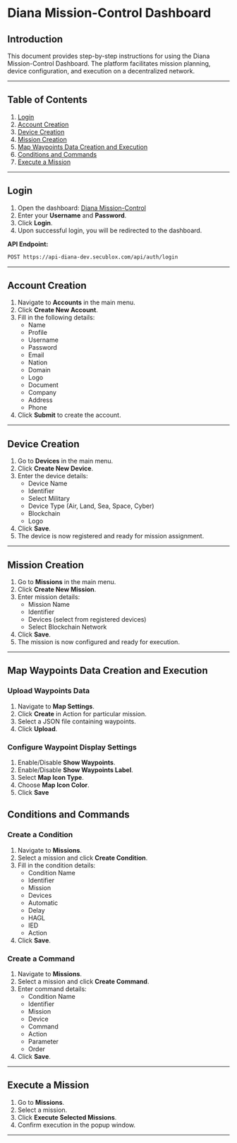 # Diana Mission-Control Dashboard

## Introduction
This document provides step-by-step instructions for using the Diana Mission-Control Dashboard. The platform facilitates mission planning, device configuration, and execution on a decentralized network.

---

## Table of Contents
1. [Login](#login)
2. [Account Creation](#account-creation)
3. [Device Creation](#device-creation)
4. [Mission Creation](#mission-creation)
5. [Map Waypoints Data Creation and Execution](#map-waypoints-data-creation-and-execution)
6. [Conditions and Commands](#conditions-and-commands)
7. [Execute a Mission](#execute-a-mission)

---

## Login
1. Open the dashboard: [Diana Mission-Control](https://diana-dev.secublox.com)
2. Enter your **Username** and **Password**.
3. Click **Login**.
4. Upon successful login, you will be redirected to the dashboard.

**API Endpoint:**
```bash
POST https://api-diana-dev.secublox.com/api/auth/login
```

---

## Account Creation
1. Navigate to **Accounts** in the main menu.
2. Click **Create New Account**.
3. Fill in the following details:
   - Name
   - Profile
   - Username
   - Password
   - Email
   - Nation
   - Domain
   - Logo
   - Document
   - Company
   - Address
   - Phone
4. Click **Submit** to create the account.

---

## Device Creation
1. Go to **Devices** in the main menu.
2. Click **Create New Device**.
3. Enter the device details:
   - Device Name
   - Identifier
   - Select Military
   - Device Type (Air, Land, Sea, Space, Cyber)
   - Blockchain
   - Logo
4. Click **Save**.
5. The device is now registered and ready for mission assignment.

---

## Mission Creation
1. Go to **Missions** in the main menu.
2. Click **Create New Mission**.
3. Enter mission details:
   - Mission Name
   - Identifier
   - Devices (select from registered devices)
   - Select Blockchain Network
4. Click **Save**.
5. The mission is now configured and ready for execution.

---

## Map Waypoints Data Creation and Execution
### Upload Waypoints Data
1. Navigate to **Map Settings**.
2. Click **Create** in Action for particular mission.
3. Select a JSON file containing waypoints.
4. Click **Upload**.

### Configure Waypoint Display Settings
1. Enable/Disable **Show Waypoints**.
2. Enable/Disable **Show Waypoints Label**.
3. Select **Map Icon Type**.
4. Choose **Map Icon Color**.
5. Click **Save**

## Conditions and Commands
### Create a Condition
1. Navigate to **Missions**.
2. Select a mission and click **Create Condition**.
3. Fill in the condition details:
   - Condition Name
   - Identifier
   - Mission
   - Devices
   - Automatic
   - Delay
   - HAGL
   - IED
   - Action
4. Click **Save**.

### Create a Command
1. Navigate to **Missions**.
2. Select a mission and click **Create Command**.
3. Enter command details:
   - Condition Name
   - Identifier
   - Mission
   - Device
   - Command
   - Action
   - Parameter
   - Order
4. Click **Save**.

---

## Execute a Mission
1. Go to **Missions**.
2. Select a mission.
3. Click **Execute Selected Missions**.
4. Confirm execution in the popup window.


---
